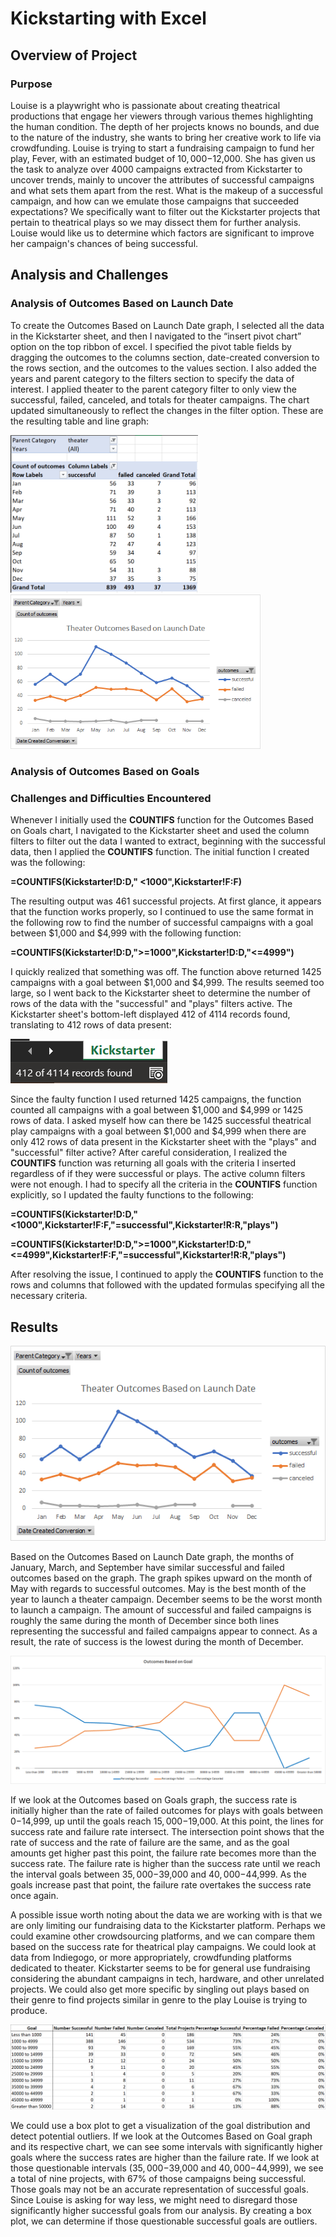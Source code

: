 # Kickstarting with Excel

## Overview of Project

### Purpose
Louise is a playwright who is passionate about creating theatrical productions that engage her viewers through various themes highlighting the human condition. The depth of her projects knows no bounds, and due to the nature of the industry, she wants to bring her creative work to life via crowdfunding. Louise is trying to start a fundraising campaign to fund her play, Fever, with an estimated budget of $10,000-$12,000. She has given us the task to analyze over 4000 campaigns extracted from Kickstarter to uncover trends, mainly to uncover the attributes of successful campaigns and what sets them apart from the rest. What is the makeup of a successful campaign, and how can we emulate those campaigns that succeeded expectations? We specifically want to filter out the Kickstarter projects that pertain to theatrical plays so we may dissect them for further analysis. Louise would like us to determine which factors are significant to improve her campaign's chances of being successful.
## Analysis and Challenges

### Analysis of Outcomes Based on Launch Date
To create the Outcomes Based on Launch Date graph, I selected all the data in the Kickstarter sheet, and then I navigated to the “insert pivot chart” option on the top ribbon of excel. I specified the pivot table fields by dragging the outcomes to the columns section, date-created conversion to the rows section, and the outcomes to the values section. I also added the years and parent category to the filters section to specify the data of interest. I applied theater to the parent category filter to only view the successful, failed, canceled, and totals for theater campaigns. The chart updated simultaneously to reflect the changes in the filter option. These are the resulting table and line graph:

<img src = "resources/pivot.png" width = 300> <img src = "resources/Theater_Outcomes_vs_Launch.png" width = 400>

### Analysis of Outcomes Based on Goals

### Challenges and Difficulties Encountered
Whenever I initially used the **COUNTIFS** function for the Outcomes Based on Goals chart, I navigated to the Kickstarter sheet and used the column filters to filter out the data I wanted to extract, beginning with the successful data, then I applied the **COUNTIFS** function. The initial function I created was the following: 

**=COUNTIFS(Kickstarter!D:D," <1000",Kickstarter!F:F)**

The resulting output was 461 successful projects. At first glance, it appears that the function works properly, so I continued to use the same format in the following row to find the number of successful campaigns with a goal between $1,000 and $4,999 with the following function:

**=COUNTIFS(Kickstarter!D:D,">=1000",Kickstarter!D:D,"<=4999")**

I quickly realized that something was off. The function above returned 1425 campaigns with a goal between $1,000 and $4,999. The results seemed too large, so I went back to the Kickstarter sheet to determine the number of rows of the data with the "successful" and "plays" filters active. The Kickstarter sheet's bottom-left displayed 412 of 4114 records found, translating to 412 rows of data present:

  ![alt text here](resources/Troubleshoot.png)

Since the faulty function I used returned 1425 campaigns, the function counted all campaigns with a goal between $1,000 and $4,999 or 1425 rows of data. I asked myself how can there be 1425 successful theatrical play campaigns with a goal between $1,000 and $4,999 when there are only 412 rows of data present in the Kickstarter sheet with the "plays" and "successful" filter active? After careful consideration, I realized the **COUNTIFS** function was returning all goals with the criteria I inserted regardless of if they were successful or plays. The active column filters were not enough. I had to specify all the criteria in the **COUNTIFS** function explicitly, so I updated the faulty functions to the following:

**=COUNTIFS(Kickstarter!D:D,"<1000",Kickstarter!F:F,"=successful",Kickstarter!R:R,"plays")**

**=COUNTIFS(Kickstarter!D:D,">=1000",Kickstarter!D:D,"<=4999",Kickstarter!F:F,"=successful",Kickstarter!R:R,"plays")**

After resolving the issue, I continued to apply the **COUNTIFS** function to the rows and columns that followed with the updated formulas specifying all the necessary criteria.


## Results

![alt text](resources/Theater_Outcomes_vs_Launch.png)

Based on the Outcomes Based on Launch Date graph, the months of January, March, and September have similar successful and failed outcomes based on the graph. The graph spikes upward on the month of May with regards to successful outcomes. May is the best month of the year to launch a theater campaign. December seems to be the worst month to launch a campaign. The amount of successful and failed campaigns is roughly the same during the month of December since both lines representing the successful and failed campaigns appear to connect. As a result, the rate of success is the lowest during the month of December.

![alt text](resources/Outcomes_vs_Goals.png)

If we look at the Outcomes based on Goals graph, the success rate is initially higher than the rate of failed outcomes for plays with goals between $0-$14,999, up until the goals reach $15,000-$19,000. At this point, the lines for success rate and failure rate intersect. The intersection point shows that the rate of success and the rate of failure are the same, and as the goal amounts get higher past this point, the failure rate becomes more than the success rate. The failure rate is higher than the success rate until we reach the interval goals between $35,000-$39,000 and $40,000-$44,999. As the goals increase past that point, the failure rate overtakes the success rate once again. 

A possible issue worth noting about the data we are working with is that we are only limiting our fundraising data to the Kickstarter platform. Perhaps we could examine other crowdsourcing platforms, and we can compare them based on the success rate for theatrical play campaigns. We could look at data from Indiegogo, or more appropriately, crowdfunding platforms dedicated to theater. Kickstarter seems to be for general use fundraising considering the abundant campaigns in tech, hardware, and other unrelated projects. We could also get more specific by singling out plays based on their genre to find projects similar in genre to the play Louise is trying to produce.

![alt text](resources/chart.png)

We could use a box plot to get a visualization of the goal distribution and detect potential outliers. If we look at the Outcomes Based on Goal graph and its respective chart, we can see some intervals with significantly higher goals where the success rates are higher than the failure rate. If we look at those questionable intervals ($35,000-$39,000 and $40,000-$44,999), we see a total of nine projects, with 67% of those campaigns being successful. Those goals may not be an accurate representation of successful goals. Since Louise is asking for way less, we might need to disregard those significantly higher successful goals from our analysis. By creating a box plot, we can determine if those questionable successful goals are outliers.
